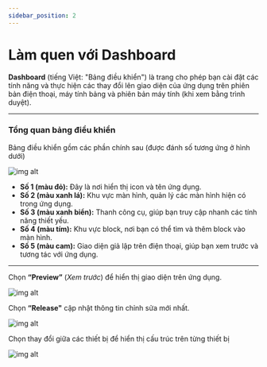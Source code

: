 ```yaml
---
sidebar_position: 2
---
```


# Làm quen với Dashboard

**Dashboard** (tiếng Việt: "Bảng điều khiển") là trang cho phép bạn cài đặt các tính năng và thực hiện các thay đổi lên giao diện của ứng dụng trên phiên bản điện thoại, máy tính bảng và phiên bản máy tính (khi xem bằng trình duyệt). 

---

### Tổng quan bảng điều khiển

Bảng điều khiển gồm các phần chính sau (được đánh số tương ứng ở hình dưới)

![img alt](/img/create-app/dashboard/200514-lam-quen-voi-dashboard-01.jpeg)

- **Số 1 (màu đỏ):** Đây là nơi hiển thị icon và tên ứng dụng.
- **Số 2 (màu xanh lá):** Khu vực màn hình, quản lý các màn hình hiện có trong ứng dụng.
- **Số 3 (màu xanh biển):** Thanh công cụ, giúp bạn truy cập nhanh các tính năng thiết yếu.
- **Số 4 (màu tím):** Khu vực block, nơi bạn có thể tìm và thêm block vào màn hình.
- **Số 5 (màu cam):** Giao diện giả lập trên điện thoại, giúp bạn xem trước và tương tác với ứng dụng.

---

Chọn **“Preview”** (*Xem trước*) để hiển thị giao diện trên ứng dụng.

![img alt](/img/create-app/dashboard/200514-lam-quen-voi-dashboard-10.jpg)

Chọn **“Release"** cập nhật thông tin chỉnh sửa mới nhất.

![img alt](/img/create-app/dashboard/200514-lam-quen-voi-dashboard-11.jpg)

Chọn thay đổi giữa các thiết bị để hiển thị cấu trúc trên từng thiết bị

![img alt](/img/create-app/dashboard/200514-lam-quen-voi-dashboard-12.jpg)


